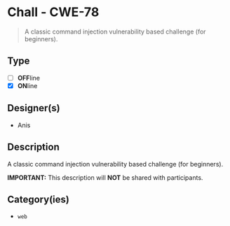 # Chall - CWE-78

> A classic command injection vulnerability based challenge (for beginners).

## Type

- [ ] **OFF**line
- [X] **ON**line

## Designer(s)

- Anis

## Description

A classic command injection vulnerability based challenge (for beginners).

**IMPORTANT:** This description will **NOT** be shared with participants.

## Category(ies)

- `web`